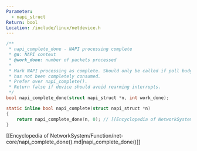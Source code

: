```yaml
---
Parameter:
  - napi_struct
Return: bool
Location: /include/linux/netdevice.h
---
```


```c title=napi_complete()
/**
 * napi_complete_done - NAPI processing complete
 * @n: NAPI context
 * @work_done: number of packets processed
 *
 * Mark NAPI processing as complete. Should only be called if poll budget
 * has not been completely consumed.
 * Prefer over napi_complete().
 * Return false if device should avoid rearming interrupts.
 */
bool napi_complete_done(struct napi_struct *n, int work_done);

static inline bool napi_complete(struct napi_struct *n)
{
	return napi_complete_done(n, 0); // [[Encyclopedia of NetworkSystem/Function/net-core/napi_complete_done().md|napi_complete_done()]]
}
```

[[Encyclopedia of NetworkSystem/Function/net-core/napi_complete_done().md|napi_complete_done()]]
